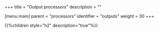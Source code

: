 +++
title = "Output processors"
description = ""

[menu.main]
parent = "processors"
identifier = "outputs"
weight = 30
+++

{{%children style="h2" description="true"%}}